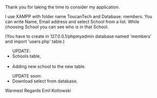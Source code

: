 Thank you for taking the time to consider my application.

I use XAMPP with folder name ToucanTech and Database: members.
You can write Name, Email address and select School from a list.
While choosing School you can see who is in that School.


(You have to create in 127.0.0.1/phpmyadmin database named 'members' and import 'users.php' table.)


<ul>UPDATE:
<li>Schools table,</li><br/>
<li>Adding new school to the new table.</li>
</ul>
<ul>UPDATE soon: <br/>
<li>Download select from database.</li>
</ul>
Warmest Regards 
Emil Kotlowski
